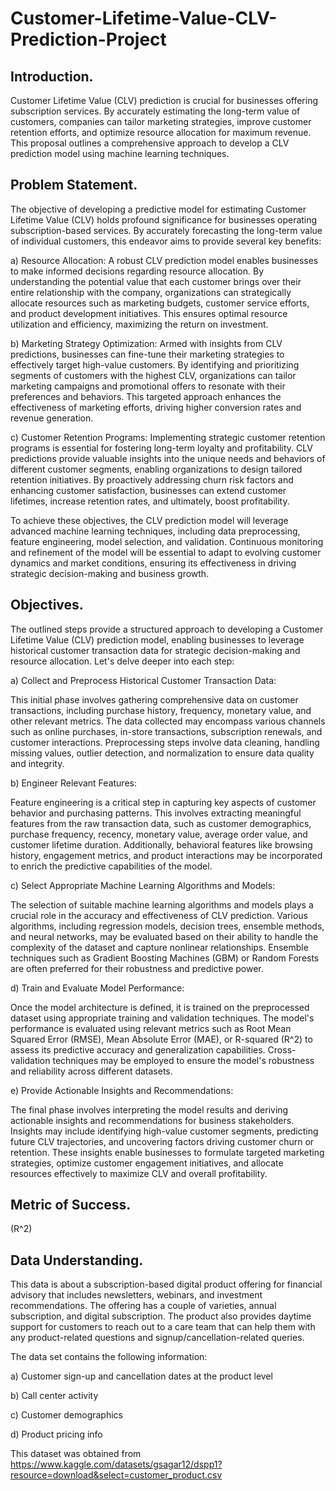 # Customer-Lifetime-Value-CLV-Prediction-Project

## Introduction.
Customer Lifetime Value (CLV) prediction is crucial for businesses offering subscription services. By accurately estimating the long-term value of customers, companies can tailor marketing strategies, improve customer retention efforts, and optimize resource allocation for maximum revenue. This proposal outlines a comprehensive approach to develop a CLV prediction model using machine learning techniques.

## Problem Statement.
The objective of developing a predictive model for estimating Customer Lifetime Value (CLV) holds profound significance for businesses operating subscription-based services. By accurately forecasting the long-term value of individual customers, this endeavor aims to provide several key benefits:

a) Resource Allocation: A robust CLV prediction model enables businesses to make informed decisions regarding resource allocation. By understanding the potential value that each customer brings over their entire relationship with the company, organizations can strategically allocate resources such as marketing budgets, customer service efforts, and product development initiatives. This ensures optimal resource utilization and efficiency, maximizing the return on investment.

b) Marketing Strategy Optimization: Armed with insights from CLV predictions, businesses can fine-tune their marketing strategies to effectively target high-value customers. By identifying and prioritizing segments of customers with the highest CLV, organizations can tailor marketing campaigns and promotional offers to resonate with their preferences and behaviors. This targeted approach enhances the effectiveness of marketing efforts, driving higher conversion rates and revenue generation.

c) Customer Retention Programs: Implementing strategic customer retention programs is essential for fostering long-term loyalty and profitability. CLV predictions provide valuable insights into the unique needs and behaviors of different customer segments, enabling organizations to design tailored retention initiatives. By proactively addressing churn risk factors and enhancing customer satisfaction, businesses can extend customer lifetimes, increase retention rates, and ultimately, boost profitability.

To achieve these objectives, the CLV prediction model will leverage advanced machine learning techniques, including data preprocessing, feature engineering, model selection, and validation. Continuous monitoring and refinement of the model will be essential to adapt to evolving customer dynamics and market conditions, ensuring its effectiveness in driving strategic decision-making and business growth.

## Objectives.
The outlined steps provide a structured approach to developing a Customer Lifetime Value (CLV) prediction model, enabling businesses to leverage historical customer transaction data for strategic decision-making and resource allocation. Let's delve deeper into each step:

a) Collect and Preprocess Historical Customer Transaction Data:

This initial phase involves gathering comprehensive data on customer transactions, including purchase history, frequency, monetary value, and other relevant metrics. The data collected may encompass various channels such as online purchases, in-store transactions, subscription renewals, and customer interactions. Preprocessing steps involve data cleaning, handling missing values, outlier detection, and normalization to ensure data quality and integrity.

b) Engineer Relevant Features:

Feature engineering is a critical step in capturing key aspects of customer behavior and purchasing patterns. This involves extracting meaningful features from the raw transaction data, such as customer demographics, purchase frequency, recency, monetary value, average order value, and customer lifetime duration. Additionally, behavioral features like browsing history, engagement metrics, and product interactions may be incorporated to enrich the predictive capabilities of the model.

c) Select Appropriate Machine Learning Algorithms and Models:

The selection of suitable machine learning algorithms and models plays a crucial role in the accuracy and effectiveness of CLV prediction. Various algorithms, including regression models, decision trees, ensemble methods, and neural networks, may be evaluated based on their ability to handle the complexity of the dataset and capture nonlinear relationships. Ensemble techniques such as Gradient Boosting Machines (GBM) or Random Forests are often preferred for their robustness and predictive power.

d) Train and Evaluate Model Performance:

Once the model architecture is defined, it is trained on the preprocessed dataset using appropriate training and validation techniques. The model's performance is evaluated using relevant metrics such as Root Mean Squared Error (RMSE), Mean Absolute Error (MAE), or R-squared (R^2) to assess its predictive accuracy and generalization capabilities. Cross-validation techniques may be employed to ensure the model's robustness and reliability across different datasets.

e) Provide Actionable Insights and Recommendations:

The final phase involves interpreting the model results and deriving actionable insights and recommendations for business stakeholders. Insights may include identifying high-value customer segments, predicting future CLV trajectories, and uncovering factors driving customer churn or retention. These insights enable businesses to formulate targeted marketing strategies, optimize customer engagement initiatives, and allocate resources effectively to maximize CLV and overall profitability.


## Metric of Success.
(R^2)

## Data Understanding.
This data is about a subscription-based digital product offering for financial advisory that includes newsletters, webinars, and investment recommendations. The offering has a couple of varieties, annual subscription, and digital subscription. The product also provides daytime support for customers to reach out to a care team that can help them with any product-related questions and signup/cancellation-related queries.

The data set contains the following information:

a) Customer sign-up and cancellation dates at the product level

b) Call center activity

c) Customer demographics

d) Product pricing info

This dataset was obtained from https://www.kaggle.com/datasets/gsagar12/dspp1?resource=download&select=customer_product.csv
